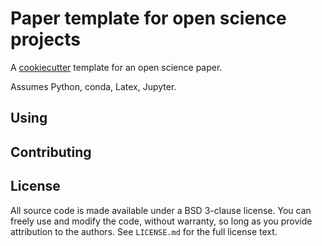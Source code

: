 # Paper template for open science projects

A [cookiecutter](https://github.com/audreyr/cookiecutter) template for an open
science paper.

Assumes Python, conda, Latex, Jupyter.

## Using


## Contributing



## License

All source code is made available under a BSD 3-clause license.  You can freely
use and modify the code, without warranty, so long as you provide attribution
to the authors.  See `LICENSE.md` for the full license text.
